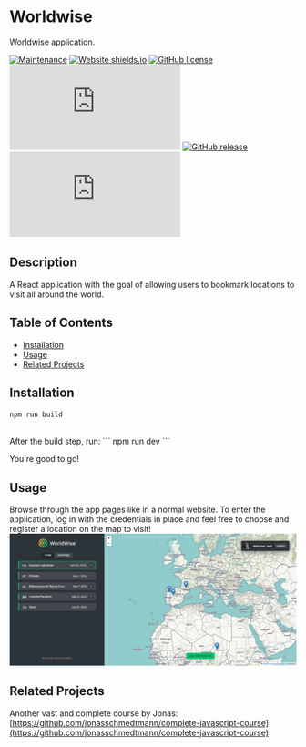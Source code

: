 # Worldwise

Worldwise application.

[![Maintenance](https://img.shields.io/badge/Maintained%3F-yes-green.svg)](https://GitHub.com/StormJose/worldwise/commit-activity) [![Website shields.io](https://img.shields.io/website-up-down-green-red/http/shields.io.svg)](http://shields.io/) [![GitHub license](https://img.shields.io/github/license/Naereen/StrapDown.js.svg)](https://github.com/StormJose/worldwise/blob/main/LICENSE) [![GitHub branches](https://badgen.net/github/branches/Naereen/Strapdown.js)](https://github.com/StormJose/worldwise) [![GitHub release](https://img.shields.io/github/release/Naereen/StrapDown.js.svg)](https://GitHub.com/StormJose/worldwise/tags) [![GitHub latest commit](https://badgen.net/github/last-commit/Naereen/Strapdown.js)](https://GitHub.com/StormJose/worldwise/commit)

## Description
A React application with the goal of allowing users to bookmark locations to visit all around the world.

## Table of Contents

- [Installation](#installation)
- [Usage](#usage)
- [Related Projects](#related-projects)


## Installation
```
npm run build

```
<br/>
After the build step, run:
```
npm run dev
```

You're good to go!

## Usage

Browse through the app pages like in a normal website. To enter the application, log in with the credentials in place and feel free to choose and register a location on the map to visit!
<br/>
![page-image](https://github.com/StormJose/worldwise/blob/main/worldwise-map.png?raw=true)




## Related Projects
Another vast and complete course by Jonas: 
[https://github.com/jonasschmedtmann/complete-javascript-course](https://github.com/jonasschmedtmann/complete-javascript-course)
